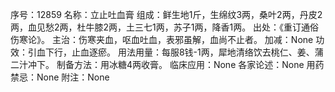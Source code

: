 序号：12859
名称：立止吐血膏
组成：鲜生地1斤，生绵纹3两，桑叶2两，丹皮2两，血见愁2两，杜牛膝2两，土三七1两，苏子1两，降香1两。
出处：《重订通俗伤寒论》。
主治：伤寒夹血，呕血吐血，表邪虽解，血尚不止者。
加减：None
功效：引血下行，止血逐瘀。
用法用量：每服8钱-1两，犀地清络饮去桃仁、姜、蒲二汁冲下。
制备方法：用冰糖4两收膏。
临床应用：None
各家论述：None
用药禁忌：None
附注：None
